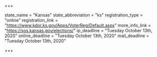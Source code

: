 +++

state_name = "Kansas"
state_abbreviation = "ks"
registration_type = "online"
registration_link = "https://www.kdor.ks.gov/Apps/VoterReg/Default.aspx"
more_info_link = "https://sos.kansas.gov/elections/"
ip_deadline = "Tuesday October 13th, 2020"
online_deadline = "Tuesday October 13th, 2020"
mail_deadline = "Tuesday October 13th, 2020"

+++